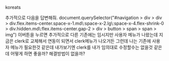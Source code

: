 koreats

추가적으로 다음을 답변해줘. document.querySelector("#navigation > div > div > div.flex.items-center.space-x-1.md\\:space-x-2.lg\\:space-x-4.flex-shrink-0 > div.hidden.md\\:flex.items-center.gap-2 > div > button > span > span > img") 이버튼을 누르면 추가적으로 다른 기존에는 임시지만 사용자 메뉴가 나왔는데 지금은 clerk로 교체해서  연동이 되면서 clerk메뉴가 나오거든 그런데 나는 기존에 사용자 메뉴가 필요한것 같은데 내가보기엔 clerk를 내가 임의대로 수정할수는 없을것 같은데 어떻게 하면 좋을까? 해결방법이 없을까?
